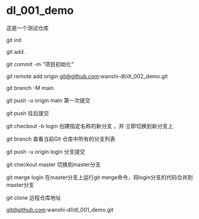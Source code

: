 # dl_001_demo
这是一个测试仓库

git init

git add .

git commit -m "项目初始化"

git remote add origin git@github.com:wanshi-dl/dl_002_demo.git

git branch -M main

git push -u origin main
第一次提交

git push
往后提交

git checkout -b login
创建指定名称的新分支 ，并 立即切换到新分支上

git branch
查看当前Git 仓库中所有的分支列表


git push -u origin login
分支提交

git checkout master
切换到master分支

git merge login
在master分支上运行git merge命令，将login分支的代码合并到master分支


git clone 远程仓库地址

git@github.com:wanshi-dl/dl_001_demo.git
